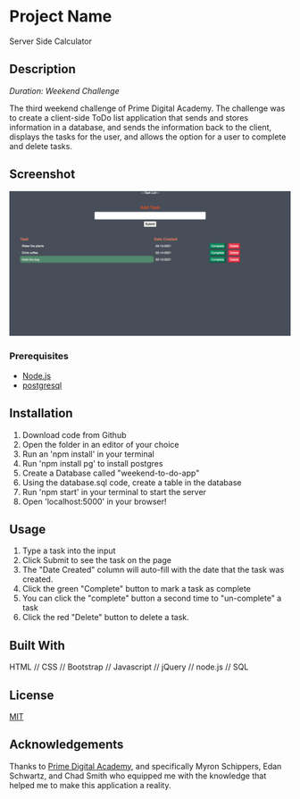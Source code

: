 # Project Name

Server Side Calculator

## Description

_Duration: Weekend Challenge_

The third weekend challenge of Prime Digital Academy. The challenge was to create a client-side ToDo list application that sends and stores information in a database, and sends the information back to the client, displays the tasks for the user, and allows the option for a user to complete and delete tasks.

## Screenshot

![screenshot of the todo list application](./images/todo_screenshot.png)

### Prerequisites

- [Node.js](https://nodejs.org/en/)
- [postgresql](https://www.postgresql.org/)

## Installation

1. Download code from Github
2. Open the folder in an editor of your choice
3. Run an 'npm install' in your terminal
4. Run 'npm install pg' to install postgres
5. Create a Database called "weekend-to-do-app"
6. Using the database.sql code, create a table in the database
7. Run 'npm start' in your terminal to start the server
8. Open 'localhost:5000' in your browser!

## Usage

1. Type a task into the input
2. Click Submit to see the task on the page
3. The "Date Created" column will auto-fill with the date that the task was created.
4. Click the green "Complete" button to mark a task as complete
5. You can click the "complete" button a second time to "un-complete" a task
6. Click the red "Delete" button to delete a task.

## Built With

HTML // CSS // Bootstrap // Javascript // jQuery // node.js // SQL

## License

[MIT](https://choosealicense.com/licenses/mit/)

## Acknowledgements

Thanks to [Prime Digital Academy](www.primeacademy.io), and specifically Myron Schippers, Edan Schwartz, and Chad Smith who equipped me with the knowledge that helped me to make this application a reality.
